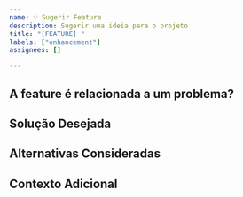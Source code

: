 ```yaml
---
name: 💡 Sugerir Feature
description: Sugerir uma ideia para o projeto
title: "[FEATURE] "
labels: ["enhancement"]
assignees: []

---
```


## A feature é relacionada a um problema? 
<!-- Descreva. Ex: "Fico frustrado quando..." -->

## Solução Desejada
<!-- Descreva o que você gostaria que acontecesse -->

## Alternativas Consideradas
<!-- Descreva soluções alternativas que você considerou -->

## Contexto Adicional
<!-- Adicione qualquer outro contexto ou screenshots -->
